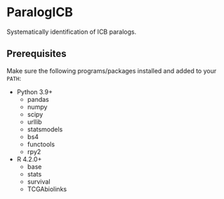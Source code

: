 # ParalogICB
Systematically identification of ICB paralogs.

##  Prerequisites
Make sure the following programs/packages installed and added to your `PATH`:
- Python 3.9+
  - pandas
  - numpy
  - scipy
  - urllib
  - statsmodels
  - bs4
  - functools
  - rpy2
- R 4.2.0+
  - base
  - stats
  - survival
  - TCGAbiolinks
